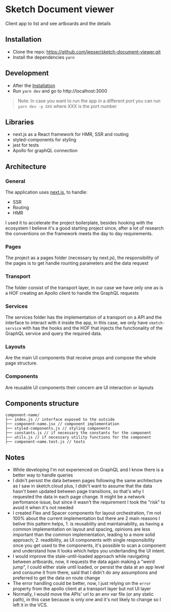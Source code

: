 # Sketch Document viewer

Client app to list and see artboards and the details

## Installation

- Clone the repo: https://github.com/jepser/sketch-document-viewer.git
- Install the dependencies `yarn`

## Development

- After the [Installation](#installation)
- Run `yarn dev` and go to http://localhost:3000

> Note: In case you want to run the app in a different port you can run `yarn dev -p XXX` where XXX is the port number

## Libraries

- next.js as a React framework for HMR, SSR and routing
- styled-components for styling
- jest for tests
- Apollo for graphQL connection

## Architecture

### General
The application uses [next.js](https://nextjs.org/), to handle:
- SSR
- Routing
- HMR

I used it to accelerate the project boilerplate, besides hooking with the ecosystem I believe it's a good starting project since, after a lot of research the conventions on the framework meets the day to day requirements.

### Pages
The project as a pages folder (necessary by next.js), the responsibility of the pages is to get handle rounting parameters and the data request

### Transport
The folder consist of the transport layer, in our case we have only one as is a HOF creating an Apollo client to handle the GraphQL requests

### Services
The services folder has the implementation of a transport on a API and the interface to interact with it inside the app, in this case, we only have `sketch-service` with has the hooks and the HOF that injects the functionality of the GraphQL service and query the required data.

### Layouts
Are the main UI components that receive props and compose the whole page structure.

### Components
Are reusable UI components their concern are UI interaction or layouts

## Components structure
```
component-name/
├── index.js // interface exposed to the outside
├── component-name.jsx // component implementation
├── styled-components.js // styling components
├── constants.js // if necessary the constants for the component
├── utils.js // if necessary utility functions for the component
├── component-name.test.js // tests
```

## Notes
- While developing I'm not experienced on GraphQL and I know there is a better way to handle queries
- I didn't persist the data between pages following the same architecture as I saw in sketch.cloud plus, I didn't want to assume that the data hasn't been updated between page transitions, so that's why I requested the data in each page change. It might be a network perfomance issue, but since it wasn't the requirement I took the "risk" to avoid it when it's not needed
- I created Flex and Spacer components for layout orchestration, I'm not 100% about the current implementation but there are 2 main reasons I belive this pattern helps, 1. is reusability and maintainability, as having a common implementation on layout and spacing, opinions are less important than the common implementation, leading to a more solid approach; 2. readibility, as UI components with single responsibility once you get used to the components, it's possible to scan a component and understand how it looks which helps you undertanding the UI intent.
- I would improve the stale-until-loaded approach while navigating between artboards, now, it requests the data again making a "weird jump", I could either stale until loaded, or persist the data at an app level and consume it from there, said that I didn't do any assumptions and preferred to get the data on route change
- The error handling could be better, now, I just relying on the `error` property from the apollo client at a transport layer but not UI layer
- Normally, I would move the APIs' url to an env var file (or any static path), in this case because is only one and it's not likely to change so I left it in the VCS.
